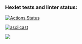 ### Hexlet tests and linter status:
[![Actions Status](https://github.com/TarakanovAndrey/python-project-50/workflows/hexlet-check/badge.svg)](https://github.com/TarakanovAndrey/python-project-50/actions)

[![asciicast](https://asciinema.org/a/vF8hqUTmeIzFBR7iamowhLv1S.svg)](https://asciinema.org/a/vF8hqUTmeIzFBR7iamowhLv1S)

<a href="https://codeclimate.com/github/TarakanovAndrey/python-project-50/maintainability"><img src="https://api.codeclimate.com/v1/badges/387744191369ba6d4b9c/maintainability" /></a>
